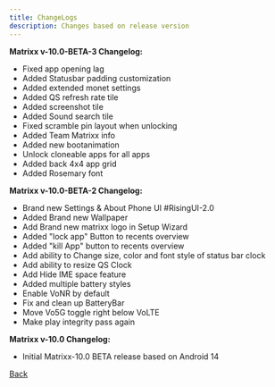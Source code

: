 ```yaml
---
title: ChangeLogs
description: Changes based on release version
---
```


<b>Matrixx v-10.0-BETA-3 Changelog:</b>
- Fixed app opening lag
- Added Statusbar padding customization
- Added extended monet settings
- Added QS refresh rate tile
- Added screenshot tile
- Added Sound search tile
- Fixed scramble pin layout when unlocking
- Added Team Matrixx info
- Added new bootanimation
- Unlock cloneable apps for all apps
- Added back 4x4 app grid
- Added Rosemary font

<b>Matrixx v-10.0-BETA-2 Changelog:</b>
- Brand new Settings & About Phone UI #RisingUI-2.0
- Added Brand new Wallpaper
- Add Brand new matrixx logo in Setup Wizard
- Added "lock app" Button to  recents overview 
- Added "kill App" button to recents overview
- Add ability to Change size, color and font style of status bar clock 
- Add ability to resize QS Clock
- Add Hide IME space feature
- Added multiple battery styles
- Enable VoNR by default
- Fix and clean up BatteryBar
- Move Vo5G toggle right below VoLTE
- Make play integrity pass again

<b>Matrixx v-10.0 Changelog:</b>
- Initial Matrixx-10.0 BETA release based on Android 14

[Back](./)
